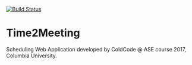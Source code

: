 [![Build Status](https://travis-ci.org/tonyshadow/ToySys.svg?branch=master)](https://travis-ci.org/tonyshadow/ToySys)
# Time2Meeting
Scheduling Web Application developed by ColdCode @ ASE course 2017, Columbia University.
